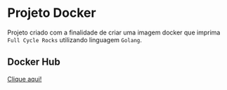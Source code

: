 # Projeto Docker 

Projeto criado com a finalidade de criar uma imagem docker que imprima `Full Cycle Rocks` utilizando linguagem `Golang`.

## Docker Hub
[Clique aqui!](https://hub.docker.com/repository/docker/samaypessoa/fullcycle/general)
